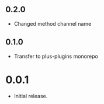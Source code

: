 ## 0.2.0

- Changed method channel name

## 0.1.0

- Transfer to plus-plugins monorepo

# 0.0.1

- Initial release.
